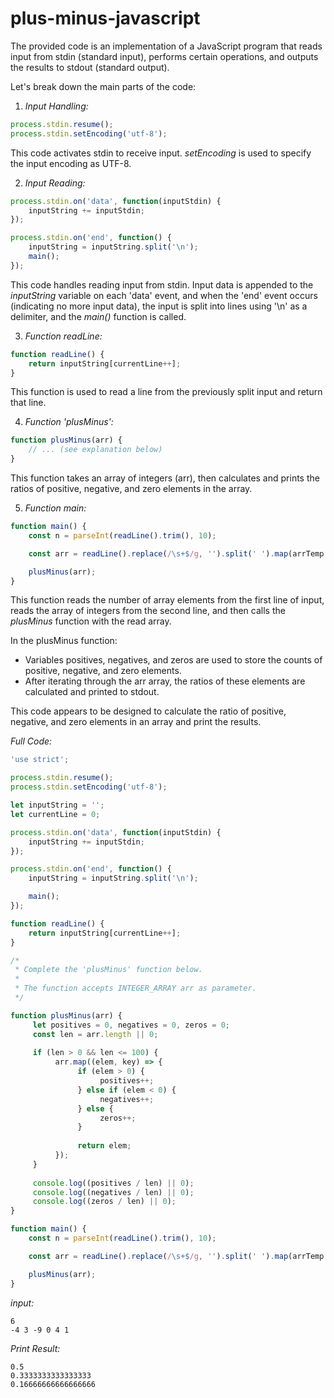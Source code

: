 # plus-minus-javascript
The provided code is an implementation 
of a JavaScript program that reads input from stdin (standard input), 
performs certain operations, and outputs the results to stdout (standard output).

Let's break down the main parts of the code:

1. *Input Handling:*
```javascript
process.stdin.resume();
process.stdin.setEncoding('utf-8');
```
This code activates stdin to receive input.
*setEncoding* is used to specify the input encoding as UTF-8.

2. *Input Reading:*
```javascript
process.stdin.on('data', function(inputStdin) {
    inputString += inputStdin;
});

process.stdin.on('end', function() {
    inputString = inputString.split('\n');
    main();
});
```
This code handles reading input from stdin. 
Input data is appended to the *inputString* variable on each 'data' event, 
and when the 'end' event occurs (indicating no more input data), 
the input is split into lines using '\n' as a delimiter, and the *main()* function is called.

3. *Function readLine:*
```javascript
function readLine() {
    return inputString[currentLine++];
}
```
This function is used to read a line from the previously split input and return that line.

4. *Function 'plusMinus':*
```javascript
function plusMinus(arr) {
    // ... (see explanation below)
}
```
This function takes an array of integers (arr), 
then calculates and prints the ratios of positive, negative, and zero elements in the array.

5. *Function main:*
```javascript
function main() {
    const n = parseInt(readLine().trim(), 10);

    const arr = readLine().replace(/\s+$/g, '').split(' ').map(arrTemp => parseInt(arrTemp, 10));

    plusMinus(arr);
}
```
This function reads the number of array elements from the first line of input, 
reads the array of integers from the second line, 
and then calls the *plusMinus* function with the read array.

In the plusMinus function:

- Variables positives, negatives, and zeros are used to store the counts of
  positive, negative, and zero elements.
- After iterating through the arr array,
  the ratios of these elements are calculated and printed to stdout.
  
This code appears to be designed to calculate the ratio of positive, 
negative, and zero elements in an array and print the results.

*Full Code:*
```javascript
'use strict';

process.stdin.resume();
process.stdin.setEncoding('utf-8');

let inputString = '';
let currentLine = 0;

process.stdin.on('data', function(inputStdin) {
    inputString += inputStdin;
});

process.stdin.on('end', function() {
    inputString = inputString.split('\n');

    main();
});

function readLine() {
    return inputString[currentLine++];
}

/*
 * Complete the 'plusMinus' function below.
 *
 * The function accepts INTEGER_ARRAY arr as parameter.
 */

function plusMinus(arr) {
     let positives = 0, negatives = 0, zeros = 0;
     const len = arr.length || 0;
      
     if (len > 0 && len <= 100) {
          arr.map((elem, key) => {
               if (elem > 0) {
                    positives++;
               } else if (elem < 0) {
                    negatives++; 
               } else {
                    zeros++;
               }
                  
               return elem; 
          }); 
     } 
     
     console.log((positives / len) || 0);
     console.log((negatives / len) || 0);
     console.log((zeros / len) || 0);      
}

function main() {
    const n = parseInt(readLine().trim(), 10);

    const arr = readLine().replace(/\s+$/g, '').split(' ').map(arrTemp => parseInt(arrTemp, 10));

    plusMinus(arr);
}
```

*input:*
```
6
-4 3 -9 0 4 1
```

*Print Result:*
```
0.5
0.3333333333333333
0.16666666666666666
```
